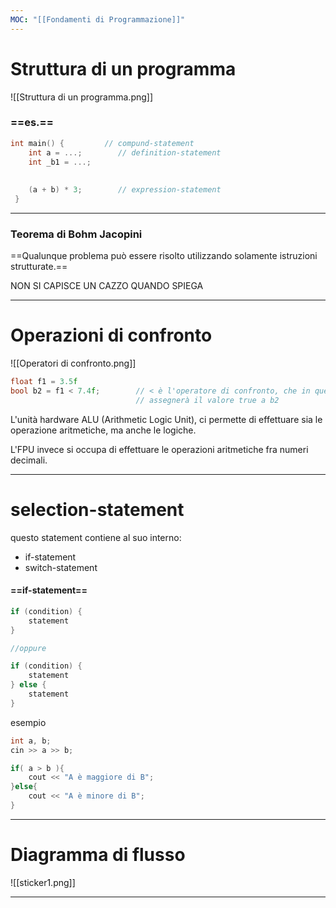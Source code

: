 ```yaml
---
MOC: "[[Fondamenti di Programmazione]]"
---
```

# Struttura di un programma

![[Struttura di un programma.png]]

### ==es.==
``` C++
int main() {         // compund-statement
	int a = ...;        // definition-statement
	int _b1 = ...;       
	
	
	(a + b) * 3;        // expression-statement
 }
```

---

### Teorema di Bohm Jacopini
==Qualunque problema può essere risolto utilizzando solamente istruzioni strutturate.==

NON SI CAPISCE UN CAZZO QUANDO SPIEGA

---

# Operazioni di confronto

![[Operatori di confronto.png]]

``` C++
float f1 = 3.5f
bool b2 = f1 < 7.4f;        // < è l'operatore di confronto, che in questo caso
                            // assegnerà il valore true a b2
```

L'unità hardware ALU (Arithmetic Logic Unit), ci permette di effettuare sia le operazione aritmetiche, ma anche le logiche.

L'FPU invece si occupa di effettuare le operazioni aritmetiche fra numeri decimali.

---

# selection-statement

questo statement contiene al suo interno:
- if-statement
- switch-statement

#### ==if-statement==
```C++
if (condition) {
	statement
}

//oppure 

if (condition) {
	statement
} else {
	statement
}
```

esempio
```C++
int a, b;
cin >> a >> b;

if( a > b ){
	cout << "A è maggiore di B";
}else{
	cout << "A è minore di B";
}
```

---

# Diagramma di flusso

![[sticker1.png]]


---
